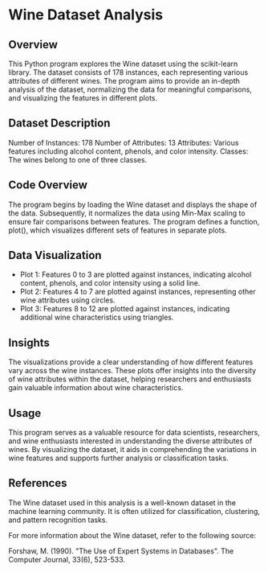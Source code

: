 <h1> Wine Dataset Analysis </h1>

<h2>Overview </h2>

  
This Python program explores the Wine dataset using the scikit-learn library. The dataset consists of 178 instances, each representing various attributes of different wines. The program aims to provide an in-depth analysis of the dataset, normalizing the data for meaningful comparisons, and visualizing the features in different plots.

<h2>Dataset Description </h2>

Number of Instances: 178
Number of Attributes: 13
Attributes: Various features including alcohol content, phenols, and color intensity.
Classes: The wines belong to one of three classes.

<h2>Code Overview </h2>

  
The program begins by loading the Wine dataset and displays the shape of the data. Subsequently, it normalizes the data using Min-Max scaling to ensure fair comparisons between features. The program defines a function, plot(), which visualizes different sets of features in separate plots.

<h2> Data Visualization </h2>

 <ul> 
<li> Plot 1: Features 0 to 3 are plotted against instances, indicating alcohol content, phenols, and color intensity using a solid line.</li>
<li> Plot 2: Features 4 to 7 are plotted against instances, representing other wine attributes using circles.</li>
<li> Plot 3: Features 8 to 12 are plotted against instances, indicating additional wine characteristics using triangles.</li>
 </ul>

<h2> Insights </h2>

  
The visualizations provide a clear understanding of how different features vary across the wine instances. These plots offer insights into the diversity of wine attributes within the dataset, helping researchers and enthusiasts gain valuable information about wine characteristics.

<h2> Usage </h2>

  
This program serves as a valuable resource for data scientists, researchers, and wine enthusiasts interested in understanding the diverse attributes of wines. By visualizing the dataset, it aids in comprehending the variations in wine features and supports further analysis or classification tasks.

<h2> References </h2>

  
The Wine dataset used in this analysis is a well-known dataset in the machine learning community. It is often utilized for classification, clustering, and pattern recognition tasks.

For more information about the Wine dataset, refer to the following source:

Forshaw, M. (1990). "The Use of Expert Systems in Databases". The Computer Journal, 33(6), 523-533.

